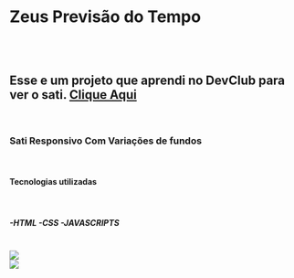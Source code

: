 <h1>Zeus Previsão do Tempo</h1>
<br>
<br>
<h2>Esse e um projeto que aprendi no DevClub para ver o sati.
<a href="https://zeusprevisaodotempo.netlify.app">Clique Aqui</a></h2>
<br>
<h3>Sati Responsivo
Com Variações de fundos</h3>
<br>
<h4>Tecnologias utilizadas</h4>
<br>
<h5>-HTML
-CSS
-JAVASCRIPTS
</h5>
<br>
<img src="https://github.com/RaphaelCaviliossii/zeus-previs-o-do-tempo/blob/master/assets/zeus%20previs%C3%A3o%20do%20tempo.png?raw=true" />
<br>
<img src="https://github.com/RaphaelCaviliossii/zeus-previs-o-do-tempo/blob/master/assets/zeus%20previs%C3%A3o%20do%20tempo%20moblie.png?raw=true" />
